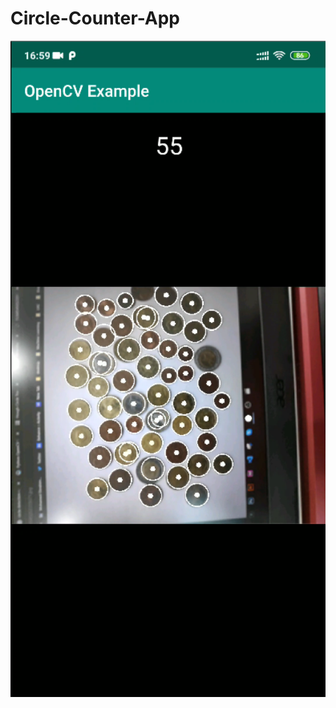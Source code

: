 # Circle-Counter-App

<img src="https://raw.githubusercontent.com/mohamedebrahim96/Circle-Counter-App/master/test.PNG" width="800">
